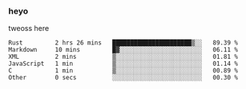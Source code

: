 ### heyo
tweoss here

<!--START_SECTION:waka-->

```text
Rust         2 hrs 26 mins   ██████████████████████▒░░   89.39 %
Markdown     10 mins         █▓░░░░░░░░░░░░░░░░░░░░░░░   06.11 %
XML          2 mins          ▒░░░░░░░░░░░░░░░░░░░░░░░░   01.81 %
JavaScript   1 min           ▒░░░░░░░░░░░░░░░░░░░░░░░░   01.14 %
C            1 min           ▒░░░░░░░░░░░░░░░░░░░░░░░░   00.89 %
Other        0 secs          ░░░░░░░░░░░░░░░░░░░░░░░░░   00.30 %
```

<!--END_SECTION:waka-->

<!--
**Tweoss/tweoss** is a ✨ _special_ ✨ repository because its `README.md` (this file) appears on your GitHub profile.

Here are some ideas to get you started:

- 🔭 I’m currently working on ...
- 🌱 I’m currently learning ...
- 👯 I’m looking to collaborate on ...
- 🤔 I’m looking for help with ...
- 💬 Ask me about ...
- 📫 How to reach me: ...
- 😄 Pronouns: ...
- ⚡ Fun fact: ...
-->
